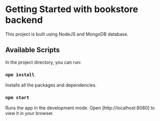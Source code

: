 # Getting Started with bookstore backend

This project is built using NodeJS and MongoDB database.

## Available Scripts

In the project directory, you can run:
### `npm install`

Installs all the packages and dependencies.

### `npm start`

Runs the app in the development mode.
Open [http://localhost:8080] to view it in your browser.
